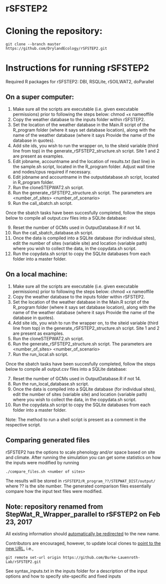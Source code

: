 # rSFSTEP2

# Cloning the repository:
```
git clone --branch master https://github.com/DrylandEcology/rSFSTEP2.git
```

# Instructions for running rSFSTEP2

Required R packages for rSFSTEP2: 
DBI, RSQLite, rSOILWAT2, doParallel

On a super computer:
--
1. Make sure all the scripts are executable (i.e. given executable permissions) prior to following the steps below: chmod +x nameoffile
2. Copy the weather database to the inputs folder within rSFSTEP2.
3. Set the location of the weather database in the Main.R script of the R_program folder (where it says set database location), along with the name of the weather database (where it says Provide the name of the database in quotes).
4. Add site ids, you wish to run the wrapper on, to the siteid variable (third line from top) in the generate_rSFSTEP2_structure.sh script. Site 1 and 2 are present as examples.
5. Edit jobname, accountname and the location of results.txt (last line) in the sample.sh script, located in the R_program folder. Adjust wall time and nodes/cpus required if necessary.
6. Edit jobname and accountname in the outputdatabase.sh script, located in R_program folder.
7. Run the cloneSTEPWAT2.sh script.
8. Run the generate_rSFSTEP2_structure.sh script. The parameters are <Location of R_program> <number_of_sites> <number_of_scenario>
9. Run the call_sbatch.sh script.

Once the sbatch tasks have been succesfully completed, follow the steps below to compile all output.csv files into a SQLite database:

9. Reset the number of GCMs used in OutputDatabase.R if not 14.
10. Run the call_sbatch_database.sh script.
11. Once the data is compiled into a SQLite database (for individual sites), edit the number of sites (variable site) and location (variable path) where you wish to collect the data, in the copydata.sh script.
12. Run the copydata.sh script to copy the SQLite databases from each folder into a master folder.

On a local machine:
--
1. Make sure all the scripts are executable (i.e. given executable permissions) prior to following the steps below: chmod +x nameoffile
2. Copy the weather database to the inputs folder within rSFSTEP2.
3. Set the location of the weather database in the Main.R script of the R_program folder (where it says set database location), along with the name of the weather database (where it says Provide the name of the database in quotes).
4. Add site ids, you wish to run the wrapper on, to the siteid variable (third line from top) in the generate_rSFSTEP2_structure.sh script. Site 1 and 2 are present as examples.
5. Run the cloneSTEPWAT2.sh script.
6. Run the generate_rSFSTEP2_structure.sh script. The parameters are <Location of R_program> <number_of_sites> <number_of_scenario>
7. Run the run_local.sh script.

Once the sbatch tasks have been succesfully completed, follow the steps below to compile all output.csv files into a SQLite database:

7. Reset the number of GCMs used in OutputDatabase.R if not 14.
8. Run the run_local_database.sh script.
9. Once the data is compiled into a SQLite database (for individual sites), edit the number of sites (variable site) and location (variable path) where you wish to collect the data, in the copydata.sh script.
10. Run the copydata.sh script to copy the SQLite databases from each folder into a master folder.

Note: The method to run a shell script is present as a comment in the respective script. 

## Comparing generated files
rSFSTEP2 has the options to scale phenology and/or space based on site and climate. After running the simulation you can get some statistics on how the inputs were modified by running
```
./compare_files.sh <number of sites>
```
The results will be stored in `rSFSTEP2/R_program_??/STEPWAT_DIST/output/` where ?? is the site number. The generated comparison files essentially compare how the input text files were modified.

## Note: repository renamed from StepWat_R_Wrapper_parallel to rSFSTEP2 on Feb 23, 2017

All existing information should [automatically be redirected](https://help.github.com/articles/renaming-a-repository/) to the new name.

Contributors are encouraged, however, to update local clones to [point to the new URL](https://help.github.com/articles/changing-a-remote-s-url/), i.e., 
```
git remote set-url origin https://github.com/Burke-Lauenroth-Lab/rSFSTEP2.git
```


See syntax_inputs.txt in the inputs folder for a description of the input options and how to specify site-specific and fixed inputs
